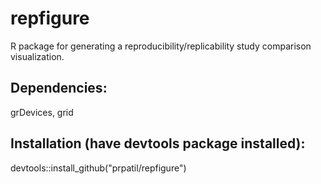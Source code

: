 # repfigure
R package for generating a reproducibility/replicability study comparison visualization.

## Dependencies:

grDevices, grid

## Installation (have devtools package installed):

devtools::install_github("prpatil/repfigure")

